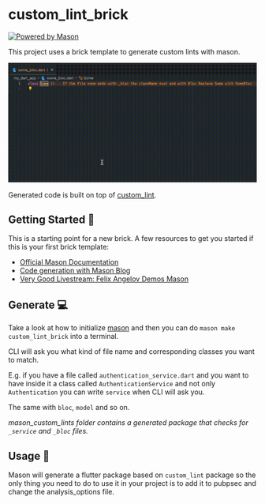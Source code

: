 # custom_lint_brick

[![Powered by Mason](https://img.shields.io/endpoint?url=https%3A%2F%2Ftinyurl.com%2Fmason-badge)](https://github.com/felangel/mason)

This project uses a brick template to generate custom lints with mason.

![bloc_demo](../assets/bloc_demo.gif)

Generated code is built on top of [custom_lint][5].

## Getting Started 🚀

This is a starting point for a new brick.
A few resources to get you started if this is your first brick template:

- [Official Mason Documentation][2]
- [Code generation with Mason Blog][3]
- [Very Good Livestream: Felix Angelov Demos Mason][4]

[1]: https://github.com/felangel/mason
[2]: https://github.com/felangel/mason/tree/master/packages/mason_cli#readme
[3]: https://verygood.ventures/blog/code-generation-with-mason
[4]: https://youtu.be/G4PTjA6tpTU
[5]: https://pub.dev/packages/custom_lint#creating-a-custom-lint-package

## Generate 💻

Take a look at how to initialize [mason](https://github.com/felangel/mason) and then you can do `mason make custom_lint_brick` into a terminal.

CLI will ask you what kind of file name and corresponding classes you want to match. 

E.g. if you have a file called `authentication_service.dart` and you want to have inside it a class called `AuthenticationService` and not only `Authentication` you can write `service` when CLI will ask you.

The same with `bloc`, `model` and so on.

*mason_custom_lints folder contains a generated package that checks for `_service` and `_bloc` files.*

## Usage 🔨

Mason will generate a flutter package based on `custom_lint` package so the only thing you need to do to use it in your project is to add it to pubpsec and change the analysis_options file.